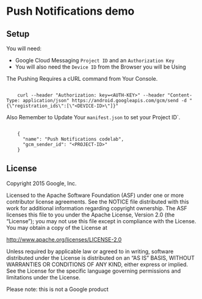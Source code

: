 # Push Notifications demo

## Setup

You will need:

* Google Cloud Messaging `Project ID` and an `Authorization Key`
* You will also need the `Device ID` from the Browser you will be Using

The Pushing Requires a cURL command from Your Console.

````SH

    curl --header "Authorization: key=<AUTH-KEY>" --header "Content-Type: application/json" https://android.googleapis.com/gcm/send -d "{\"registration_ids\":[\"<DEVICE-ID>\"]}"

````

Also Remember to Update Your `manifest.json` to set your Project ID`.

````JS

    {
      "name": "Push Notifications codelab",
      "gcm_sender_id": "<PROJECT-ID>"
    }

````

## License

Copyright 2015 Google, Inc.

Licensed to the Apache Software Foundation (ASF) under one or more contributor license agreements. See the NOTICE file distributed with this work for additional information regarding copyright ownership. The ASF licenses this file to you under the Apache License, Version 2.0 (the “License”); you may not use this file except in compliance with the License. You may obtain a copy of the License at

http://www.apache.org/licenses/LICENSE-2.0

Unless required by applicable law or agreed to in writing, software distributed under the License is distributed on an “AS IS” BASIS, WITHOUT WARRANTIES OR CONDITIONS OF ANY KIND, either express or implied. See the License for the specific language governing permissions and limitations under the License.

Please note: this is not a Google product

